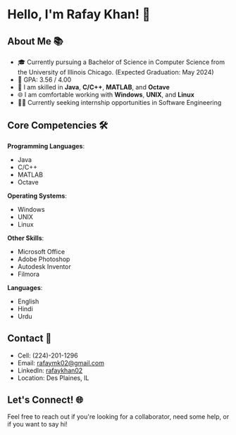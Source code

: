 # Hello, I'm Rafay Khan! 👋

## About Me 📚

- 🎓 Currently pursuing a Bachelor of Science in Computer Science from the University of Illinois Chicago. (Expected Graduation: May 2024)
- 📝 GPA: 3.56 / 4.00
- 🌱 I am skilled in **Java**, **C/C++**, **MATLAB**, and **Octave**
- 🌐 I am comfortable working with **Windows**, **UNIX**, and **Linux**
- 🕵️‍♂️ Currently seeking internship opportunities in Software Engineering

## Core Competencies 🛠️

**Programming Languages**: 
- Java
- C/C++
- MATLAB
- Octave

**Operating Systems**: 
- Windows
- UNIX
- Linux

**Other Skills**: 
- Microsoft Office
- Adobe Photoshop
- Autodesk Inventor
- Filmora

**Languages**: 
- English
- Hindi
- Urdu

## Contact 📧

- Cell: (224)-201-1296
- Email: [rafaymk02@gmail.com](mailto:rafaymk02@gmail.com)
- LinkedIn: [rafaykhan02](https://www.linkedin.com/in/rafaykhan02/)
- Location: Des Plaines, IL

## Let's Connect! 🌐

Feel free to reach out if you're looking for a collaborator, need some help, or if you want to say hi!

